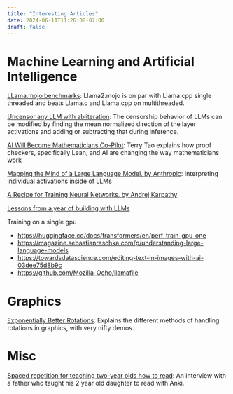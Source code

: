 ```yaml
---
title: "Interesting Articles"
date: 2024-06-11T11:26:08-07:00
draft: false
---
```

# Machine Learning and Artificial Intelligence

[LLama.mojo benchmarks](https://engiware.com/benchmark/llama2-ports-extensive-benchmarks-mac-m1-max.html):
Llama2.mojo is on par with Llama.cpp single threaded and beats Llama.c and Llama.cpp on multithreaded.

[Uncensor any LLM with abliteration](https://huggingface.co/blog/mlabonne/abliteration):
The censorship behavior of LLMs can be modified by finding the mean normalized direction of the layer activations and adding or subtracting that during inference.

[AI Will Become Mathematicians Co-Pilot](https://www.scientificamerican.com/article/ai-will-become-mathematicians-co-pilot/):
Terry Tao explains how proof checkers, specifically Lean, and AI are changing the way mathematicians work

[Mapping the Mind of a Large Language Model, by Anthropic](https://www.anthropic.com/news/mapping-mind-language-model):
Interpreting individual activations inside of LLMs

[A Recipe for Training Neural Networks, by Andrej Karpathy](https://karpathy.github.io/2019/04/25/recipe/)

[Lessons from a year of building with LLMs](https://applied-llms.org/)

Training on a single gpu
 - https://huggingface.co/docs/transformers/en/perf_train_gpu_one
 - https://magazine.sebastianraschka.com/p/understanding-large-language-models
 - https://towardsdatascience.com/editing-text-in-images-with-ai-03dee75d8b9c
 - https://github.com/Mozilla-Ocho/llamafile


# Graphics

[Exponentially Better Rotations](https://thenumb.at/Exponential-Rotations/):
Explains the different methods of handling rotations in graphics, with very nifty demos.

# Misc

[Spaced repetition for teaching two-year olds how to read](https://chrislakin.blog/p/spaced-repetition-for-teaching-two):
An interview with a father who taught his 2 year old daughter to read with Anki.

